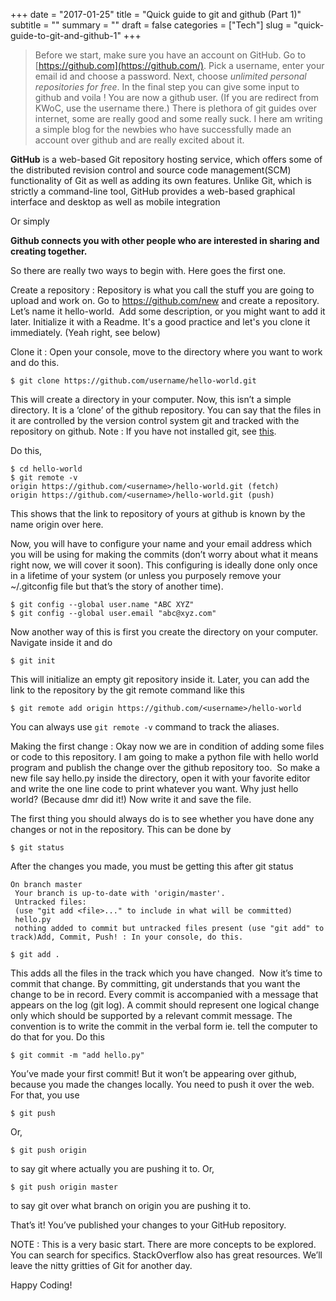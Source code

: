 +++
date = "2017-01-25"
title = "Quick guide to git and github (Part 1)"
subtitle = ""
summary = ""
draft = false
categories = ["Tech"]
slug = "quick-guide-to-git-and-github-1"
+++

> Before we start, make sure you have an account on GitHub. Go to [https://github.com](https://github.com/). Pick a username, enter your email id and choose a password. Next, choose _unlimited personal repositories for free_. In the final step you can give some input to github and voila ! You are now a github user. (If you are redirect from KWoC, use the username there.) There is plethora of git guides over internet, some are really good and some really suck. I here am writing a simple blog for the newbies who have successfully made an account over github and are really excited about it.

**GitHub** is a web-based Git repository hosting service, which offers some of the distributed revision control and source code management(SCM) functionality of Git as well as adding its own features. Unlike Git, which is strictly a command-line tool, GitHub provides a web-based graphical interface and desktop as well as mobile integration

Or simply

**Github connects you with other people who are interested in sharing and creating together.**

So there are really two ways to begin with. Here goes the first one.

Create a repository : Repository is what you call the stuff you are going to upload and work on. Go to https://github.com/new and create a repository. Let’s name it hello-world. 
Add some description, or you might want to add it later. Initialize it with a Readme. It's a good practice and let's you clone it immediately. (Yeah right, see below)

Clone it : Open your console, move to the directory where you want to work and do this.

```
$ git clone https://github.com/username/hello-world.git
```

This will create a directory in your computer. Now, this isn’t a simple directory. It is a ‘clone’ of the github repository. You can say that the files in it are controlled by the version control system git and tracked with the repository on github. Note : If you have not installed git, see [this](https://git-scm.com/book/en/v2/Getting-Started-Installing-Git).

Do this,

```
$ cd hello-world
$ git remote -v
origin https://github.com/<username>/hello-world.git (fetch)
origin https://github.com/<username>/hello-world.git (push)
```

This shows that the link to repository of yours at github is known by the name origin over here.

Now, you will have to configure your name and your email address which you will be using for making the commits (don’t worry about what it means right now, we will cover it soon). This configuring is ideally done only once in a lifetime of your system (or unless you purposely remove your ~/.gitconfig file but that’s the story of another time).

```
$ git config --global user.name "ABC XYZ"
$ git config --global user.email "abc@xyz.com"
```

Now another way of this is first you create the directory on your computer. Navigate inside it and do

```
$ git init
```

This will initialize an empty git repository inside it. Later, you can add the link to the repository by the git remote command like this

```
$ git remote add origin https://github.com/<username>/hello-world
```

You can always use `git remote -v` command to track the aliases.

Making the first change : Okay now we are in condition of adding some files or code to this repository. I am going to make a python file with hello world program and publish the change over the github repository too. 
So make a new file say hello.py inside the directory, open it with your favorite editor and write the one line code to print whatever you want. Why just hello world? (Because dmr did it!) Now write it and save the file.

The first thing you should always do is to see whether you have done any changes or not in the repository. This can be done by

`$ git status`

After the changes you made, you must be getting this after git status

```
On branch master
 Your branch is up-to-date with 'origin/master'.
 Untracked files:
 (use "git add <file>..." to include in what will be committed)
 hello.py
 nothing added to commit but untracked files present (use "git add" to track)Add, Commit, Push! : In your console, do this.

$ git add .
```

This adds all the files in the track which you have changed. 
Now it’s time to commit that change. By committing, git understands that you want the change to be in record. Every commit is accompanied with a message that appears on the log (git log). A commit should represent one logical change only which should be supported by a relevant commit message. The convention is to write the commit in the verbal form ie. tell the computer to do that for you. Do this

`$ git commit -m "add hello.py"`

You’ve made your first commit! But it won’t be appearing over github, because you made the changes locally. You need to push it over the web. For that, you use

`$ git push`

Or,

`$ git push origin`

to say git where actually you are pushing it to. Or,

`$ git push origin master`

to say git over what branch on origin you are pushing it to.

That’s it! You’ve published your changes to your GitHub repository.

NOTE : This is a very basic start. There are more concepts to be explored. You can search for specifics. StackOverflow also has great resources. We’ll leave the nitty gritties of Git for another day.

Happy Coding!


